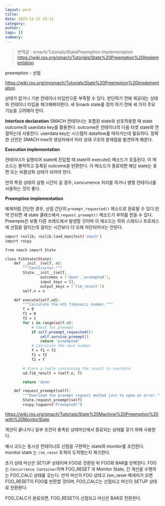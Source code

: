 ```yaml
---
layout: post
title: 
date: 2023-12-23 15:13
category: 
author: 
tags: []
summary: 
---
```


> 번역글 : smach/Tutorials/StatePreemption Implementation
> https://wiki.ros.org/smach/Tutorials/State%20Preemption%20Implementation

preemption - 선점

https://wiki.ros.org/mysmach/Tutorials/State%20Preemption%20Implementation

상태가 없거나 기본 컨테이너 타입만으론 부족할 수 있다. 판단하기 전에 제공대는 상태와 컨테이너 타입을 체크해봐야한다. 새 Smack state를 정의 하기 전에 세 가지 주요 기능을 고려해야 한다.

**Interface declaration**
SMACH 컨테이너는 포함된 state와 상호작용할 때 state outcome과 userdata key를 활용한다. outcome은 컨테이너의 다음 타겟 state와 연결하는데 사용한다. userdata key는 시스템의 dataflow를 따라가는데 필요하다. 정확한 선언은 SMACH tree의 생성자에서 미리 상태 구조의 문제점을 발견하게 해준다.

**Execution implementation**

컨테이너가 실행되어 state에 진입할 때 state의 execute() 메소드가 호출된다. 이 메소드는 블락하고 등록된 outcome을 반환한다. 이 메소드가 종료되면 해당 state는 휴면 또는 비활성화 상태가 되어야 한다.

만약 특정 상태의 실행 시간이 길 경우, concurrence 처리를 하거나 병렬 컨테이너를 사용하는 것이 좋다.

**Preemption implementation**

예제처럼 간단한 경우, 선점 간단히 `preempt_requested()` 메소드로 완료될 수 있다.만약 안되면 새 state 클래스에서 `request_preempt()` 메소드가 부하를 받을 수 있다. Preempts은 보통 다른 쓰레드에서 발생할 것이며 이 메소드는 하위 스레드나 프로세스에 선점을 알리는데 걸리는 시간보다 더 오래 차단되어서는 안된다.


```bash
import roslib; roslib.load_manifest('smach')
import rospy

from smach import State

class FibState(State):
    def __init__(self, n):
        """Constructor."""
        State.__init__(self,
                outcomes = ['done','preempted'],
                input_keys = [],
                output_keys = ['fib_result'])
        self.n = n

    def execute(self,ud):
        """Calculate the nth fibonacci number."""
        f = 0
        f1 = 0
        f2 = 1
        for i in range(self.n):
            # Check for preempt
            if self.preempt_requested():
                self.service_preempt()
                return 'preempted'
            # Calculate the next number
            f = f1 + f2
            f1 = f2
            f2 = f

        # Store a tuple containing the result in userdata
        ud.fib_result = (self.n, f)

        return 'done'

    def request_preempt(self):
        """Overload the preempt request method just to spew an error."""
        State.request_preempt(self)
        rospy.logwarn("Preempted!")
```


https://wiki.ros.org/smach/Tutorials/State%20Machine%20Preemption%20with%20MonitorState

계산이 끝나거나 일부 조건이 충족된 상태머신에서 종료되는 상태를 갖기 위해 사용한다.

예시 코드는 동시성 컨테이너로 선점을 구현하는 state와 monitor를 조인한다. monitor state 는 `/sm_reset` 토픽이 도착했는지 체크한다.

초기 상태 머신은 SETUP 상태이며 FOO로 전환된 뒤 FOO와 BAR를 반복한다. FOO는 `Concurrence Container`이며 FOO_RESET 과 Monitor State, 긴 계산을 수행하는 FOO_CALC 상태를 갖는다. 만약 머신이 FOO 상태고 /sm_reset 메세지가 오면 FOO_RESET이 FOO를 반환할 것이며, FOO_CALC는 선점되고 머신이 SETUP 상태로 전환환다.

FOO_CALC가 완료되면, FOO_RESET이 선점되고 머신은 BAR로 전환한다.
